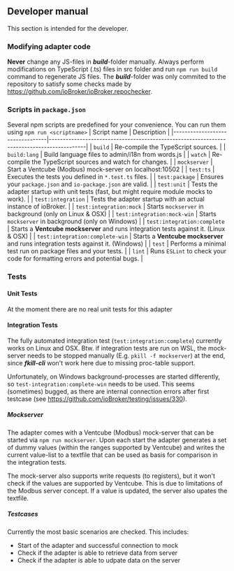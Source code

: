 ## Developer manual
This section is intended for the developer.

### Modifying adapter code
**Never** change any JS-files in ***build***-folder manually. Always perform modifications on TypeScript (.ts) files in src folder and run `npm run build` command to regenerate JS files. The ***build***-folder was only commited to the repository to satisfy some checks made by https://github.com/ioBroker/ioBroker.repochecker.

### Scripts in `package.json`
Several npm scripts are predefined for your convenience. You can run them using `npm run <scriptname>`
| Script name                     | Description                                                                               |
|---------------------------------|-------------------------------------------------------------------------------------------|
| `build`                         | Re-compile the TypeScript sources.                                                        |
| `build:lang`                    | Build language files to admin/i18n from words.js                                          |
| `watch`                         | Re-compile the TypeScript sources and watch for changes.                                  |
| `mockserver`                    | Start a Ventcube (Modbus) mock-server on localhost:10502                                  |
| `test:ts`                       | Executes the tests you defined in `*.test.ts` files.                                      |
| `test:package`                  | Ensures your `package.json` and `io-package.json` are valid.                              |
| `test:unit`                     | Tests the adapter startup with unit tests (fast, but might require module mocks to work). |
| `test:integration`              | Tests the adapter startup with an actual instance of ioBroker.                            |
| `test:integration:mock`         | Starts `mockserver` in background (only on Linux & OSX)                                   |
| `test:integration:mock-win`     | Starts `mockserver` in background (only on Windows)                                       |
| `test:integration:complete`     | Starts a **Ventcube mockserver** and runs integration tests against it. (Linux & OSX)     |
| `test:integration:complete-win` | Starts a **Ventcube mockserver** and runs integration tests against it. (Windows)         |
| `test`                          | Performs a minimal test run on package files and your tests.                              |
| `lint`                          | Runs `ESLint` to check your code for formatting errors and potential bugs.                |

### Tests

#### Unit Tests
At the moment there are no real unit tests for this adapter

#### Integration Tests
The fully automated integration test (`test:integration:complete`) currently works on Linux and OSX. Btw. if integration tests are run on WSL, the mock-server needs to be stopped manually (E.g. `pkill -f mockserver`) at the end, since ***fkill-cli*** won't work here due to missing proc-table support.

Unfortunately, on Windows background-processes are started differently, so `test-integration:complete-win` needs to be used. This seems (sometimes) bugged, as there are internal connection errors after first testcase (see https://github.com/ioBroker/testing/issues/330).

##### Mockserver
The adapter comes with a Ventcube (Modbus) mock-server that can be started via `npm run mockserver`. Upon each start the adapter generates a set of dummy values (within the ranges supported by Ventcube) and writes the current value-list to a textfile that can be used as basis for comparison in the integration tests.

The mock-server also supports write requests (to registers), but it won't check if the values are supported by Ventcube. This is due to limitations of the Modbus server concept. If a value is updated, the server also upates the textfile.

##### Testcases
Currently the most basic scenarios are checked. This includes:
- Start of the adapter and successful connection to mock
- Check if the adapter is able to retrieve data from server
- Check if the adapter is able to udpate data on the server

